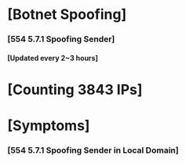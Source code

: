 # [Botnet Spoofing]
### [554 5.7.1 Spoofing Sender]
#### [Updated every 2~3 hours]

# [Counting 3843 IPs]

# [Symptoms] 
###   [554 5.7.1 Spoofing Sender in Local Domain]
